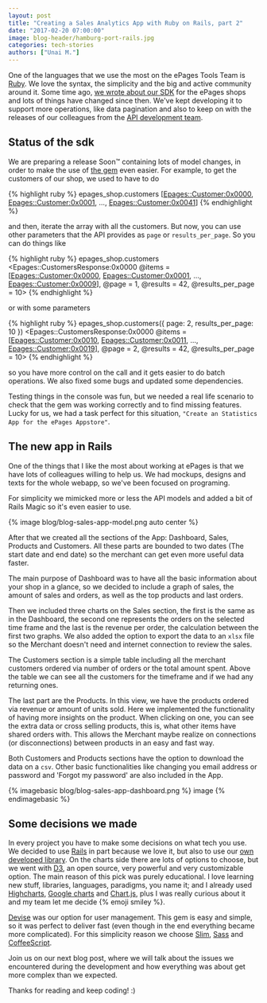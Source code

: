 ```yaml
---
layout: post
title: "Creating a Sales Analytics App with Ruby on Rails, part 2"
date: "2017-02-20 07:00:00"
image: blog-header/hamburg-port-rails.jpg
categories: tech-stories
authors: ["Unai M."]
---
```


One of the languages that we use the most on the ePages Tools Team is [Ruby](https://www.ruby-lang.org). We love the syntax, the simplicity and the big and active community around it. Some time ago, [we wrote about our SDK](https://developer.epages.com/blog/2016/02/02/on-the-way-to-a-ruby-sdk.html) for the ePages shops and lots of things have changed since then. We've kept developing it to support more operations, like data pagination and also to keep on with the releases of our colleagues from the [API development team](https://developer.epages.com/apps).

## Status of the sdk

We are preparing a release Soon&#8482; containing lots of model changes, in order to make the use of [the gem](https://github.com/ePages-de/epages-rest-ruby) even easier. For example, to get the customers of our shop, we used to have to do

{% highlight ruby %}
  epages_shop.customers
  [<Epages::Customer:0x0000>, <Epages::Customer:0x0001>, ..., <Epages::Customer:0x0041>]
{% endhighlight %}

and then, iterate the array with all the customers. But now, you can use other parameters that the API provides as `page` or `results_per_page`. So you can do things like

{% highlight ruby %}
  epages_shop.customers
  <Epages::CustomersResponse:0x0000
    @items = [<Epages::Customer:0x0000>, <Epages::Customer:0x0001>, ..., <Epages::Customer:0x0009>],
    @page = 1,
    @results = 42,
    @results_per_page = 10>
{% endhighlight %}

or with some parameters

{% highlight ruby %}
  epages_shop.customers({ page: 2, results_per_page: 10 })
  <Epages::CustomersResponse:0x0000
    @items = [<Epages::Customer:0x0010>, <Epages::Customer:0x0011>, ..., <Epages::Customer:0x0019>],
    @page = 2,
    @results = 42,
    @results_per_page = 10>
{% endhighlight %}

so you have more control on the call and it gets easier to do batch operations. We also fixed some bugs and updated some dependencies.

Testing things in the console was fun, but we needed a real life scenario to check that the gem was working correctly and to find missing features. Lucky for us, we had a task perfect for this situation, `"Create an Statistics App for the ePages Appstore"`.

## The new app in Rails

One of the things that I like the most about working at ePages is that we have lots of colleagues willing to help us. We had mockups, designs and texts for the whole webapp, so we've been focused on programing.

For simplicity we mimicked more or less the API models and added a bit of Rails Magic so it's even easier to use.

{% image blog/blog-sales-app-model.png auto center %}

After that we created all the sections of the App: Dashboard, Sales, Products and Customers. All these parts are bounded to two dates (The start date and end date) so the merchant can get even more useful data faster.

The main purpose of Dashboard was to have all the basic information about your shop in a glance, so we decided to include a graph of sales, the amount of sales and orders, as well as the top products and last orders.

Then we included three charts on the Sales section, the first is the same as in the Dashboard, the second one represents the orders on the selected time frame and the last is the revenue per order, the calculation between the first two graphs. We also added the option to export the data to an `xlsx` file so the Merchant doesn't need and internet connection to review the sales.

The Customers section is a simple table including all the merchant customers ordered via number of orders or the total amount spent. Above the table we can see all the customers for the timeframe and if we had any returning ones.

The last part are the Products. In this view, we have the products ordered via revenue or amount of units sold. Here we implemented the functionality of having more insights on the product. When clicking on one, you can see the extra data or cross selling products, this is, what other items have shared orders with. This allows the Merchant maybe realize on connections (or disconnections) between products in an easy and fast way.

Both Customers and Products sections have the option to download the data on a `csv`. Other basic functionalities like changing you email address or password and 'Forgot my password' are also included in the App.

{% imagebasic blog/blog-sales-app-dashboard.png %} image {% endimagebasic %}

## Some decisions we made

In every project you have to make some decisions on what tech you use. We decided to use [Rails](http://rubyonrails.org/) in part because we love it, but also to use our [own developed library](https://github.com/ePages-de/epages-rest-ruby). On the charts side there are lots of options to choose, but we went with [D3](https://d3js.org/), an open source, very powerful and very customizable option. The main reason of this pick was purely educational. I love learning new stuff, libraries, languages, paradigms, you name it; and I already used [Highcharts](http://www.highcharts.com/), [Google charts](https://developers.google.com/chart/) and [Chart.js](http://www.chartjs.org/), plus I was really curious about it and my team let me decide {% emoji smiley %}.

[Devise](https://github.com/plataformatec/devise) was our option for user management. This gem is easy and simple, so it was perfect to deliver fast (even though in the end everything became more complicated). For this simplicity reason we choose [Slim](http://slim-lang.com/), [Sass](http://sass-lang.com/) and [CoffeeScript](http://coffeescript.org/).

Join us on our next blog post, where we will talk about the issues we encountered during the development and how everything was about get more complex than we expected.

Thanks for reading and keep coding! :)

